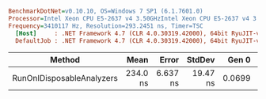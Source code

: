 ``` ini

BenchmarkDotNet=v0.10.10, OS=Windows 7 SP1 (6.1.7601.0)
Processor=Intel Xeon CPU E5-2637 v4 3.50GHzIntel Xeon CPU E5-2637 v4 3.50GHz, ProcessorCount=16
Frequency=3410117 Hz, Resolution=293.2451 ns, Timer=TSC
  [Host]     : .NET Framework 4.7 (CLR 4.0.30319.42000), 64bit RyuJIT-v4.7.2116.0
  DefaultJob : .NET Framework 4.7 (CLR 4.0.30319.42000), 64bit RyuJIT-v4.7.2116.0


```
|                    Method |     Mean |    Error |   StdDev |  Gen 0 | Allocated |
|-------------------------- |---------:|---------:|---------:|-------:|----------:|
| RunOnIDisposableAnalyzers | 234.0 ns | 6.637 ns | 19.47 ns | 0.0699 |     440 B |
